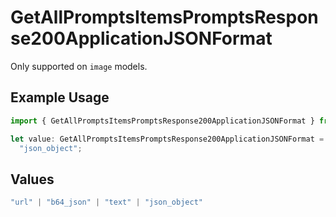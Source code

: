 # GetAllPromptsItemsPromptsResponse200ApplicationJSONFormat

Only supported on `image` models.

## Example Usage

```typescript
import { GetAllPromptsItemsPromptsResponse200ApplicationJSONFormat } from "orq-poc-typescript-multi-env-version/models/operations";

let value: GetAllPromptsItemsPromptsResponse200ApplicationJSONFormat =
  "json_object";
```

## Values

```typescript
"url" | "b64_json" | "text" | "json_object"
```
